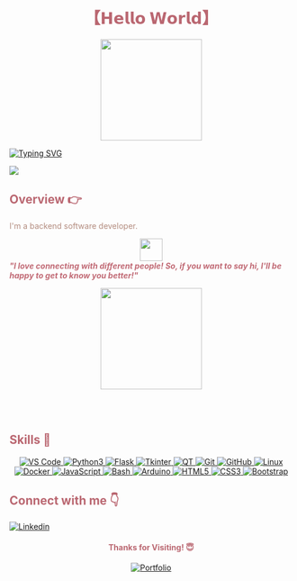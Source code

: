 <!-- Title -->
<h1 align="center" style="color: #ba6771;">
【𝗛𝗲𝗹𝗹𝗼 𝗪𝗼𝗿𝗹𝗱】
</h1>

<div align="center">
  <a href="https://github.com/jehskt">
    <img height="180em" src="https://github-readme-stats.vercel.app/api?username=jehskt&show_icons=true&theme=date_night&include_all_commits=true&count_private=true"/>
  </a>
</div>


[![Typing SVG](https://readme-typing-svg.herokuapp.com/?color=%23c16a75&size=55&center=true&vCenter=true&width=1000&lines=HELLO%2C+My+name+is+Jefferson+Santana%3BI%27m+37+years+old%3BI%27m+from+Brazil%3BI%27m+a+Backend+Developer%3BWelcome%21+%3A%29&font=Monaco)](https://git.io/typing-svg)


<!-- Background -->
<img src="https://user-images.githubusercontent.com/52347812/137624699-ce6bb7ee-eb84-46f1-ac69-c4b78b22db90.png" style="display: block; margin: 0 auto;">

<h2  style="color: #ba6771;">Overview 👉</h2>

<p style="color: #b38c7f;">I'm a backend software developer.</p>

<img src="https://media.giphy.com/media/LnQjpWaON8nhr21vNW/giphy.gif" width="40" style="display: block; margin: 0 auto;"> <em><b style="color: #c16a75;">"I love connecting with different people! So, if you want to say hi, I'll be happy to get to know you better!"</b></em>

<div align="center">
  <a href="https://github.com/jehskt"></a>
  <img height="180em" src="https://github-readme-stats.vercel.app/api/top-langs/?username=jehskt&layout=compact&langs_count=7&theme=date_night"/>
</div>

<br><br>

<h2 style="color: #ba6771;">Skills 🚀</h2>

<p align="center">
  <a href="https://code.visualstudio.com/">
    <img src="https://img.shields.io/badge/VS%20Code-007ACC?style=for-the-badge&logo=visual-studio-code&logoColor=white" alt="VS Code">
  </a>
  <a href="https://www.python.org/">
    <img src="https://img.shields.io/badge/Python-3776AB?style=for-the-badge&logo=python&logoColor=white" alt="Python3">
  </a>
  <a href="https://flask.palletsprojects.com/">
    <img src="https://img.shields.io/badge/Flask-000000?style=for-the-badge&logo=flask&logoColor=white" alt="Flask">
  
  <a href="https://docs.python.org/3/library/tkinter.html">
    <img src="https://img.shields.io/badge/Tkinter-FFD800?style=for-the-badge&logo=python&logoColor=white" alt="Tkinter">
  </a>
  <a href="https://www.qt.io/">
    <img src="https://img.shields.io/badge/Qt-41CD52?style=for-the-badge&logo=qt&logoColor=white" alt="QT">
  </a>
  <a href="https://git-scm.com/">
    <img src="https://img.shields.io/badge/GIT-E44C30?style=for-the-badge&logo=git&logoColor=white" alt="Git">
  </a>
  <a href="https://github.com/">
    <img src="https://img.shields.io/badge/GitHub-100000?style=for-the-badge&logo=github&logoColor=white" alt="GitHub">
  </a>
  <a href="https://www.linux.org/">
    <img src="https://img.shields.io/badge/Linux-FCC624?style=for-the-badge&logo=linux&logoColor=black" alt="Linux">
  </a>
  <a href="https://www.docker.com/">
    <img src="https://img.shields.io/badge/Docker-27338e?style=for-the-badge&logo=docker&logoColor=white" alt="Docker">
  </a>
  <a href="https://developer.mozilla.org/en-US/docs/Web/JavaScript">
    <img src="https://img.shields.io/badge/JavaScript-F7DF1E?style=for-the-badge&logo=JavaScript&logoColor=white" alt="JavaScript">
  </a>
  <a href="https://www.gnu.org/software/bash/">
    <img src="https://img.shields.io/badge/Bash-4EAA25?style=for-the-badge&logo=gnu-bash&logoColor=white" alt="Bash">
  </a>
  <a href="https://www.arduino.cc/">
    <img src="https://img.shields.io/badge/Arduino-00979D?style=for-the-badge&logo=arduino&logoColor=white" alt="Arduino">
  </a>
  <a href="https://developer.mozilla.org/en-US/docs/Web/HTML">
    <img src="https://img.shields.io/badge/HTML5-E34F26?style=for-the-badge&logo=HTML5&logoColor=white" alt="HTML5">
  </a>
  <a href="https://developer.mozilla.org/en-US/docs/Web/CSS">
    <img src="https://img.shields.io/badge/CSS3-1572B6?style=for-the-badge&logo=CSS3&logoColor=white" alt="CSS3">
  </a>
  <a href="https://getbootstrap.com/">
    <img src="https://img.shields.io/badge/Bootstrap-7952B3?style=for-the-badge&logo=Bootstrap&logoColor=white" alt="Bootstrap">
  </a>
</p>

<h2 style="color: #ba6771;">Connect with me 👇</h2>

<p align="center">
  
  <a href="https://jehskt.github.io/Config/"><img src="https://raw.githubusercontent.com/jehskt/jehskt/main/img/linkedin.png" alt="Linkedin"/></a>
  
</p>

<h4 align="center" style="color: #ba6771;">Thanks for Visiting! 😇</h4>

<div align="center">
  <a href="https://jehskt.github.io/Config/" target="_blank"><img src="https://img.shields.io/badge/Portfolio-red?style=for-the-badge" target="_blank" alt="Portfolio"></a>
  
</div>

<br>

